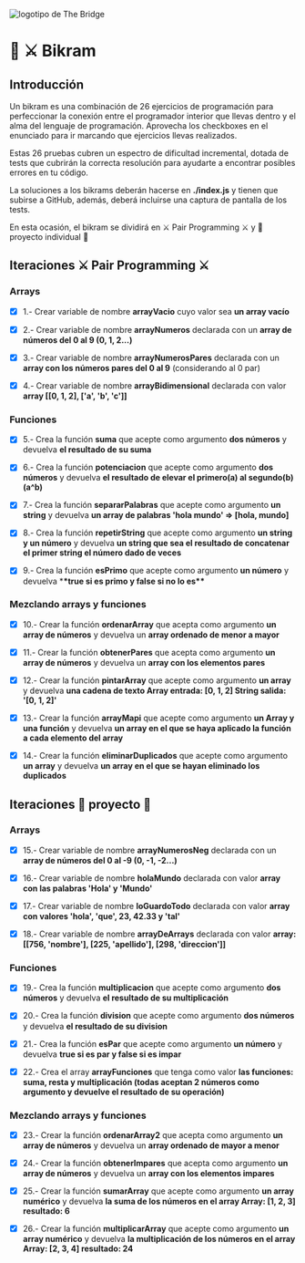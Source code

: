 ![logotipo de The Bridge](https://user-images.githubusercontent.com/27650532/77754601-e8365180-702b-11ea-8bed-5bc14a43f869.png "logotipo de The Bridge")

# :european_castle: :crossed_swords: Bikram

## Introducción

Un bikram es una combinación de 26 ejercicios de programación para perfeccionar la conexión entre el programador interior que llevas dentro y el alma del lenguaje de programación. Aprovecha los checkboxes en el enunciado para ir marcando que ejercicios llevas realizados.

Estas 26 pruebas cubren un espectro de dificultad incremental, dotada de tests que cubrirán la correcta resolución para ayudarte a encontrar posibles errores en tu código.

La soluciones a los bikrams deberán hacerse en **./index.js** y tienen que subirse a GitHub, además, deberá incluirse una captura de pantalla de los tests.

En esta ocasión, el bikram se dividirá en :crossed_swords: Pair Programming :crossed_swords: y :european_castle: proyecto individual :european_castle:

## Iteraciones :crossed_swords: Pair Programming :crossed_swords:

### Arrays

- [x] 1.- Crear variable de nombre **arrayVacio** cuyo valor sea **un array vacío**

- [x] 2.- Crear variable de nombre **arrayNumeros** declarada con un **array de números del 0 al 9 (0, 1, 2...)**

- [x] 3.- Crear variable de nombre **arrayNumerosPares** declarada con un **array con los números pares del 0 al 9** (considerando al 0 par)

- [x] 4.- Crear variable de nombre **arrayBidimensional** declarada con valor **array [[0, 1, 2], ['a', 'b', 'c']]**

### Funciones

- [x] 5.- Crea la función **suma** que acepte como argumento **dos números** y devuelva **el resultado de su suma**

- [x] 6.- Crea la función **potenciacion** que acepte como argumento **dos números** y devuelva **el resultado de elevar el primero(a) al segundo(b) (a^b)**

- [x] 7.- Crea la función **separarPalabras** que acepte como argumento **un string** y devuelva **un array de palabras 'hola mundo' => [hola, mundo]**

- [x] 8.- Crea la función **repetirString** que acepte como argumento **un string y un número** y devuelva **un string que sea el resultado de concatenar el primer string el número dado de veces**

- [x] 9.- Crea la función **esPrimo** que acepte como argumento **un número** y devuelva \***\*true si es primo y false si no lo es\*\***

### Mezclando arrays y funciones

- [x] 10.- Crear la función **ordenarArray** que acepta como argumento **un array de números** y devuelva un **array ordenado de menor a mayor**

- [x] 11.- Crear la función **obtenerPares** que acepta como argumento **un array de números** y devuelva un **array con los elementos pares**

- [x] 12.- Crear la función **pintarArray** que acepte como argumento **un array** y devuelva **una cadena de texto Array entrada: [0, 1, 2] String salida: '[0, 1, 2]'**

- [x] 13.- Crear la función **arrayMapi** que acepte como argumento **un Array y una función** y devuelva **un array en el que se haya aplicado la función a cada elemento del array**

- [x] 14.- Crear la función **eliminarDuplicados** que acepte como argumento **un array** y devuelva **un array en el que se hayan eliminado los duplicados**

## Iteraciones :european_castle: proyecto :european_castle:

### Arrays

- [x] 15.- Crear variable de nombre **arrayNumerosNeg** declarada con un **array de números del 0 al -9 (0, -1, -2...)**

- [x] 16.- Crear variable de nombre **holaMundo** declarada con valor **array con las palabras 'Hola' y 'Mundo'**

- [x] 17.- Crear variable de nombre **loGuardoTodo** declarada con valor **array con valores 'hola', 'que', 23, 42.33 y 'tal'**

- [x] 18.- Crear variable de nombre **arrayDeArrays** declarada con valor **array: [[756, 'nombre'], [225, 'apellido'], [298, 'direccion']]**

### Funciones

- [x] 19.- Crea la función **multiplicacion** que acepte como argumento **dos números** y devuelva **el resultado de su multiplicación**

- [x] 20.- Crea la función **division** que acepte como argumento **dos números** y devuelva **el resultado de su division**

- [x] 21.- Crea la función **esPar** que acepte como argumento **un número** y devuelva **true si es par y false si es impar**

- [x] 22.- Crea el array **arrayFunciones** que tenga como valor **las funciones: suma, resta y multiplicación (todas aceptan 2 números como argumento y devuelve el resultado de su operación)**

### Mezclando arrays y funciones

- [x] 23.- Crear la función **ordenarArray2** que acepta como argumento **un array de números** y devuelva un **array ordenado de mayor a menor**

- [x] 24.- Crear la función **obtenerImpares** que acepta como argumento **un array de números** y devuelva un **array con los elementos impares**

- [x] 25.- Crear la función **sumarArray** que acepte como argumento **un array numérico** y devuelva **la suma de los números en el array Array: [1, 2, 3] resultado: 6**

- [x] 26.- Crear la función **multiplicarArray** que acepte como argumento **un array numérico** y devuelva **la multiplicación de los números en el array Array: [2, 3, 4] resultado: 24**

